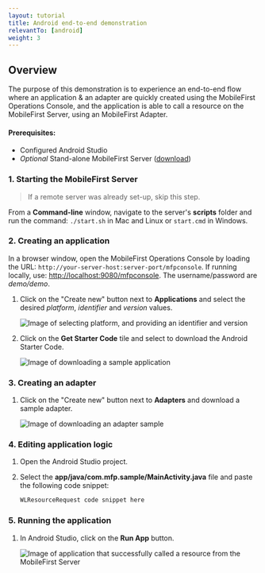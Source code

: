 ```yaml
---
layout: tutorial
title: Android end-to-end demonstration
relevantTo: [android]
weight: 3
---
```

## Overview
The purpose of this demonstration is to experience an end-to-end flow where an application &amp; an adapter are quickly created using the MobileFirst Operations Console, and the application is able to call a resource on the MobileFirst Server, using an MobileFirst Adapter.

#### Prerequisites:

* Configured Android Studio
* *Optional* Stand-alone MobileFirst Server ([download]({{site.baseurl}}/downloads))

### 1. Starting the MobileFirst Server

> If a remote server was already set-up, skip this step.

From a **Command-line** window, navigate to the server's **scripts** folder and run the command: <code>./start.sh</code> in Mac and Linux or <code>start.cmd</code> in Windows.

### 2. Creating an application

In a browser window, open the MobileFirst Operations Console by loading the URL: <code>http://your-server-host:server-port/mfpconsole</code>. If running locally, use: [http://localhost:9080/mfpconsole](http://localhost:9080/mfpconsole). The username/password are *demo/demo*.
 
1. Click on the "Create new" button next to **Applications** and select the desired *platform*, *identifier* and *version* values.

    ![Image of selecting platform, and providing an identifier and version](create-an-application.png)
 
2. Click on the **Get Starter Code** tile and select to download the Android Starter Code.

    ![Image of downloading a sample application](download-sample-application.png)

### 3. Creating an adapter

1. Click on the "Create new" button next to **Adapters** and download a sample adapter.

    ![Image of downloading an adapter sample](create-an-adapter.png)

### 4. Editing application logic

1. Open the Android Studio project.

2. Select the **app/java/com.mfp.sample/MainActivity.java** file and paste the following code snippet:

    ```java
    WLResourceRequest code snippet here
    ```

### 5. Running the application

1. In Android Studio, click on the **Run App** button.

    ![Image of application that successfully called a resource from the MobileFirst Server ]()
